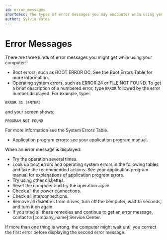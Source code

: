 ```yaml
---
id: error_messages
shortdesc: The types of error messages you may encounter when using your [computer_model] computer.
author: Sylvia Yates
---
```


# Error Messages 

There are three kinds of error messages you might get while using your computer:

- Boot errors, such as BOOT ERROR DC. See the Boot Errors Table for more information.
- Operating system errors, such as ERROR 24 or FILE NOT FOUND. To get a brief description of a numbered error, type `ERROR` followed by the error number displayed. For example, type:

`ERROR 31 (ENTER)`

and your screen shows:

`PROGRAM NOT FOUND`

For more information see the System Errors Table.

- Application program errors: see your application program manual.

When an error message is displayed:

- Try the operation several times.
- Look up boot errors and operating system errors in the following tables and take the recommended actions. See your application program manual for explanations of application program errors.
- Try using other diskettes.
- Reset the computer and try the operation again.
- Check all the power connections.
- Check all interconnections.
- Remove all diskettes from drives, turn off the computer, wait 15 seconds, and turn it on again.
- If you tried all these remedies and continue to get an error message, contact a [company_name] Service Center.

<p><div data-class="note">If more than one thing is wrong, the computer might wait until you correct the first error before displaying the second error message.</div></p>